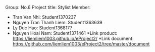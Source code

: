 Group: No.6
Project title: Stylist
Member:
 - Tran Van Nhi: Student1370237
 - Nguyen Tran Thanh Liem: Student1363639
 - Ly Duc Hao: Student1368177
 - Nguyen Hoai Nam: Student1371461
*Link product: https://liemliem1003.github.io/eProject2/
*Link document: https://github.com/liemliem1003/eProject2/tree/master/document
